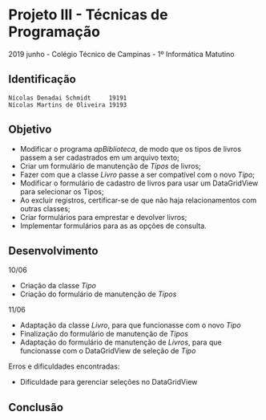 # Projeto III - Técnicas de Programação
2019 junho - Colégio Técnico de Campinas - 1º Informática Matutino

## Identificação

	Nícolas Denadai Schmidt		19191
	Nícolas Martins de Oliveira	19193

## Objetivo

- Modificar o programa *apBiblioteca*, de modo que os tipos de livros passem a ser cadastrados em um arquivo texto;
- Criar um formulário de manutenção de *Tipos* de livros;
- Fazer com que a classe *Livro* passe a ser compatível com o novo *Tipo*;
- Modificar o formulário de cadastro de livros para usar um DataGridView para selecionar os Tipos;
- Ao excluir registros, certificar-se de que não haja relacionamentos com outras classes;
- Criar formulários para emprestar e devolver livros;
- Implementar formulários para as as opções de consulta.

## Desenvolvimento

10/06
- Criação da classe *Tipo*
- Criação do formulário de manutenção de *Tipos*

11/06
- Adaptação da classe *Livro*, para que funcionasse com o novo *Tipo*
- Finalização do formulário de manutenção de *Tipos*
- Adaptação do formulário de manutenção de *Livros*, para que funcionasse com o DataGridView de seleção de *Tipo*

Erros e dificuldades encontradas:
- Dificuldade para gerenciar seleções no DataGridView

## Conclusão
